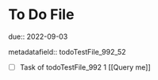 # To Do File

due:: 2022-09-03

metadatafield:: todoTestFile_992_52

- [ ] Task of todoTestFile_992 1 [[Query me]]
